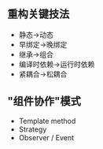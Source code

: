 ## 重构关键技法

- 静态->动态
- 早绑定->晚绑定
- 继承->组合
- 编译时依赖->运行时依赖
- 紧耦合->松耦合

## "组件协作"模式

- Template method
- Strategy
- Observer / Event